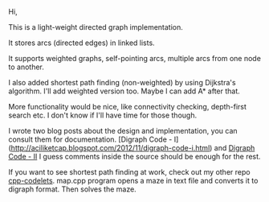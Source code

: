 Hi,

This is a light-weight directed graph implementation. 

It stores arcs (directed edges) in linked lists.

It supports weighted graphs, self-pointing arcs, multiple arcs from one node to another.

I also added shortest path finding (non-weighted) by using Dijkstra's algorithm. I'll add weighted version too. Maybe I can add A* after that.

More functionality would be nice, like connectivity checking, depth-first search etc. I don't know if I'll have time for those though.

I wrote two blog posts about the design and implementation, you can consult them for documentation. [Digraph Code - I] (http://aciliketcap.blogspot.com/2012/11/digraph-code-i.html) and [Digraph Code - II](http://aciliketcap.blogspot.com/2012/11/digraph-code-ii_18.html) I guess comments inside the source should be enough for the rest.

If you want to see shortest path finding at work, check out my other repo [cpp-codelets](https://github.com/aciliketcap/cpp-codelets). map.cpp program opens a maze in text file and converts it to digraph format. Then solves the maze.